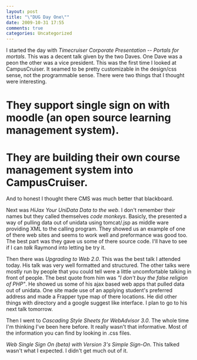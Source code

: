 ```yaml
---
layout: post
title: "\"DUG Day One\""
date: 2009-10-31 17:55
comments: true
categories: Uncategorized
---
```

I started the day with *Timecruiser Corporate Presentation -- Portals for mortals*. This was a decent talk given by the two Daves. One Dave was a peon the other was a vice president. This was the first time I looked at CampusCruiser. It seamed to be pretty customizable in the design/css sense, not the programmable sense. There were two things that I thought were interesting.

# They support single sign on with moodle (an open source learning management system).
# They are building their own course management system into CampusCruiser.

And to honest I thought there CMS was much better that blackboard.

Next was *HiJax Your UniData Data to the web*. I don't remember their names but they called themselves *code monkeys*. Basicly, the presented a way of pulling data out of unidata using tomcat/.jsp as middle ware providing XML to the calling program. They showed us an example of one of there web sites and seems to work well and preformance was good too. The best part was they gave us some of there source code. I'll have to see if I can *talk* Raymond into letting be try it.

Then there was *Upgrading to Web 2.0*. This was the best talk I attended today. His talk was very well formatted and structured. The other talks were mostly run by people that you could tell were a little uncomfortable talking in front of people. The best quote from him was _"I don't buy the false religion of PHP"_. He showed us some of his ajax based web apps that pulled data out of unidata. One site made use of an applying student's preferred address and made a Frapper type map of there locations. He did other things with directory and a google suggest like interface. I plan to go to his next talk tomorrow.

Then I went to *Cascading Style Sheets for WebAdvisor 3.0*. The whole time I'm thinking I've been here before. It really wasn't that informative. Most of the information you can find by looking in .css files.

*Web Single Sign On (beta) with Version 3's Simple Sign-On*. This talked wasn't what I expected. I didn't get much out of it.
